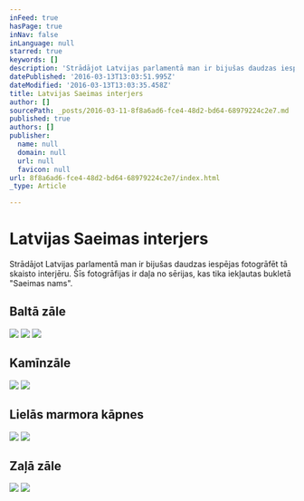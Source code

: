 ```yaml
---
inFeed: true
hasPage: true
inNav: false
inLanguage: null
starred: true
keywords: []
description: 'Strādājot Latvijas parlamentā man ir bijušas daudzas iespējas fotogrāfēt tā skaisto interjēru. Šīs fotogrāfijas ir daļa no sērijas, kas tika iekļautas bukletā "Saeimas nams".'
datePublished: '2016-03-13T13:03:51.995Z'
dateModified: '2016-03-13T13:03:35.458Z'
title: Latvijas Saeimas interjers
author: []
sourcePath: _posts/2016-03-11-8f8a6ad6-fce4-48d2-bd64-68979224c2e7.md
published: true
authors: []
publisher:
  name: null
  domain: null
  url: null
  favicon: null
url: 8f8a6ad6-fce4-48d2-bd64-68979224c2e7/index.html
_type: Article

---
```

# Latvijas Saeimas interjers

Strādājot Latvijas parlamentā man ir bijušas daudzas iespējas fotogrāfēt tā skaisto interjēru. Šīs fotogrāfijas ir daļa no sērijas, kas tika iekļautas bukletā "Saeimas nams".

## Baltā zāle
![](https://s3-us-west-2.amazonaws.com/the-grid-img/p/f73ac7ea754e15caa2a9244bd6560c17f6cfa088.jpg)
![](https://s3-us-west-2.amazonaws.com/the-grid-img/p/a261ac89802f75b60da159b989532fe96801884f.jpg)
![](https://s3-us-west-2.amazonaws.com/the-grid-img/p/fae97a64d865360c9fa5b227110a2a6335f61d5c.jpg)

## Kamīnzāle
![](https://s3-us-west-2.amazonaws.com/the-grid-img/p/fadc16f13648fdf747998d905d3739f3fc13cd32.jpg)
![](https://s3-us-west-2.amazonaws.com/the-grid-img/p/cd0ea90db7a18cf3c773cb0f10bd9f886ea8f179.jpg)

## Lielās marmora kāpnes
![](https://s3-us-west-2.amazonaws.com/the-grid-img/p/bc95d3fb8048af64de7c05b3acd1d37b9ae2f153.jpg)
![](https://s3-us-west-2.amazonaws.com/the-grid-img/p/97859ef010eb417d37115003894f1af10d3d5cfb.jpg)

## Zaļā zāle
![](https://s3-us-west-2.amazonaws.com/the-grid-img/p/df34457ba6592306cb4e5052b82436ed81d1c661.jpg)
![](https://s3-us-west-2.amazonaws.com/the-grid-img/p/18a3c8e9e8810870ac769b00afaf41ba2f6f5782.jpg)